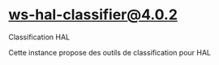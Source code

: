 # ws-hal-classifier@4.0.2

Classification HAL

Cette instance propose des outils de classification pour HAL
